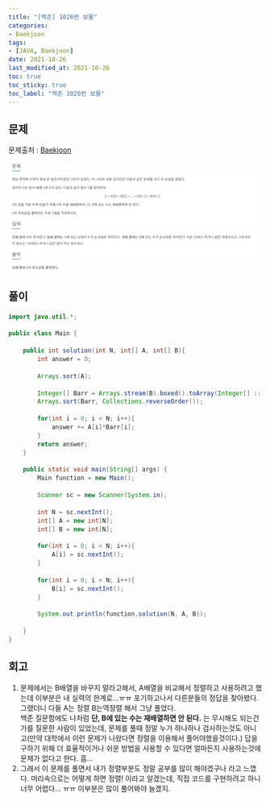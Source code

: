 ```yaml
---
title: "[백준] 1026번 보물"
categories:
- Baekjoon
tags: 
- [JAVA, Baekjoon]
date: 2021-10-26
last_modified_at: 2021-10-26
toc: true
toc_sticky: true
toc_label: "백준 1026번 보물"
---
```


## 문제

문제출처 : [Baekjoon][Baekjoon]

[Baekjoon]: https://www.acmicpc.net/problem/1026

![img](/image/bj_1026.PNG)

## 풀이
```java
import java.util.*;

public class Main {

    public int solution(int N, int[] A, int[] B){
        int answer = 0;

        Arrays.sort(A);

        Integer[] Barr = Arrays.stream(B).boxed().toArray(Integer[] :: new);
        Arrays.sort(Barr, Collections.reverseOrder());

        for(int i = 0; i < N; i++){
            answer += A[i]*Barr[i];
        }
        return answer;
    }

    public static void main(String[] args) {
        Main function = new Main();

        Scanner sc = new Scanner(System.in);

        int N = sc.nextInt();
        int[] A = new int[N];
        int[] B = new int[N];

        for(int i = 0; i < N; i++){
            A[i] = sc.nextInt();
        }

        for(int i = 0; i < N; i++){
            B[i] = sc.nextInt();
        }

        System.out.println(function.solution(N, A, B));

    }
}
```

## 회고

1. 문제에서는 B배열을 바꾸지 말라고해서, A배열을 비교해서 정렬하고 사용하려고 했는데 이부분은 내 실력의 한계로...ㅠㅠ 포기하고나서 다른분들의 정답을 찾아봤다. 그랬더니 다들 A는 정렬 B는역정렬 해서 그냥 풀었다.   
백준 질문함에도 나처럼 **단, B에 있는 수는 재배열하면 안 된다.** 는 무시해도 되는건가를 질문한 사람이 있었는데, 문제를 풀때 정말 누가 하나하나 검사하는것도 아니고(만약 대학에서 이런 문제가 나왔다면 정렬을 이용해서 풀어야했을것이다.) 답을 구하기 위해 더 효율적이거나 쉬운 방법을 사용할 수 있다면 얼마든지 사용하는것에 문제가 없다고 한다. 흠...
2. 그래서 이 문제를 풀면서 내가 정렬부분도 정말 공부를 많이 해야겠구나 라고 느꼈다. 머리속으로는 어떻게 하면 정렬! 이라고 알겠는데, 직접 코드를 구현하려고 하니 너무 어렵다... ㅠㅠ 이부분은 많이 풀어봐야 늘겠지.